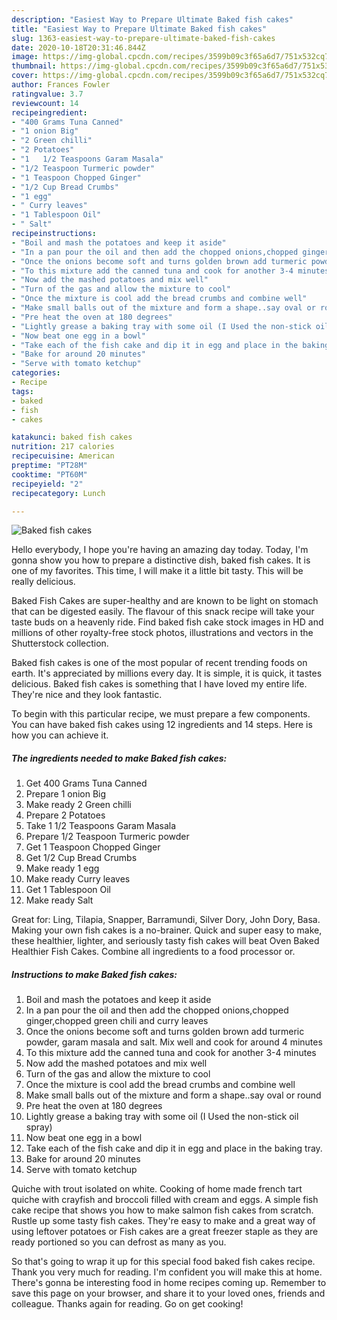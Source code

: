 ```yaml
---
description: "Easiest Way to Prepare Ultimate Baked fish cakes"
title: "Easiest Way to Prepare Ultimate Baked fish cakes"
slug: 1363-easiest-way-to-prepare-ultimate-baked-fish-cakes
date: 2020-10-18T20:31:46.844Z
image: https://img-global.cpcdn.com/recipes/3599b09c3f65a6d7/751x532cq70/baked-fish-cakes-recipe-main-photo.jpg
thumbnail: https://img-global.cpcdn.com/recipes/3599b09c3f65a6d7/751x532cq70/baked-fish-cakes-recipe-main-photo.jpg
cover: https://img-global.cpcdn.com/recipes/3599b09c3f65a6d7/751x532cq70/baked-fish-cakes-recipe-main-photo.jpg
author: Frances Fowler
ratingvalue: 3.7
reviewcount: 14
recipeingredient:
- "400 Grams Tuna Canned"
- "1 onion Big"
- "2 Green chilli"
- "2 Potatoes"
- "1   1/2 Teaspoons Garam Masala"
- "1/2 Teaspoon Turmeric powder"
- "1 Teaspoon Chopped Ginger"
- "1/2 Cup Bread Crumbs"
- "1 egg"
- " Curry leaves"
- "1 Tablespoon Oil"
- " Salt"
recipeinstructions:
- "Boil and mash the potatoes and keep it aside"
- "In a pan pour the oil and then add the chopped onions,chopped ginger,chopped green chili and curry leaves"
- "Once the onions become soft and turns golden brown add turmeric powder, garam masala and salt. Mix well and cook for around 4 minutes"
- "To this mixture add the canned tuna and cook for another 3-4 minutes"
- "Now add the mashed potatoes and mix well"
- "Turn of the gas and allow the mixture to cool"
- "Once the mixture is cool add the bread crumbs and combine well"
- "Make small balls out of the mixture and form a shape..say oval or round"
- "Pre heat the oven at 180 degrees"
- "Lightly grease a baking tray with some oil (I Used the non-stick oil spray)"
- "Now beat one egg in a bowl"
- "Take each of the fish cake and dip it in egg and place in the baking tray."
- "Bake for around 20 minutes"
- "Serve with tomato ketchup"
categories:
- Recipe
tags:
- baked
- fish
- cakes

katakunci: baked fish cakes 
nutrition: 217 calories
recipecuisine: American
preptime: "PT28M"
cooktime: "PT60M"
recipeyield: "2"
recipecategory: Lunch

---
```



![Baked fish cakes](https://img-global.cpcdn.com/recipes/3599b09c3f65a6d7/751x532cq70/baked-fish-cakes-recipe-main-photo.jpg)

Hello everybody, I hope you're having an amazing day today. Today, I'm gonna show you how to prepare a distinctive dish, baked fish cakes. It is one of my favorites. This time, I will make it a little bit tasty. This will be really delicious.

Baked Fish Cakes are super-healthy and are known to be light on stomach that can be digested easily. The flavour of this snack recipe will take your taste buds on a heavenly ride. Find baked fish cake stock images in HD and millions of other royalty-free stock photos, illustrations and vectors in the Shutterstock collection.

Baked fish cakes is one of the most popular of recent trending foods on earth. It's appreciated by millions every day. It is simple, it is quick, it tastes delicious. Baked fish cakes is something that I have loved my entire life. They're nice and they look fantastic.


To begin with this particular recipe, we must prepare a few components. You can have baked fish cakes using 12 ingredients and 14 steps. Here is how you can achieve it.

<!--inarticleads1-->

##### The ingredients needed to make Baked fish cakes:

1. Get 400 Grams Tuna Canned
1. Prepare 1 onion Big
1. Make ready 2 Green chilli
1. Prepare 2 Potatoes
1. Take 1   1/2 Teaspoons Garam Masala
1. Prepare 1/2 Teaspoon Turmeric powder
1. Get 1 Teaspoon Chopped Ginger
1. Get 1/2 Cup Bread Crumbs
1. Make ready 1 egg
1. Make ready  Curry leaves
1. Get 1 Tablespoon Oil
1. Make ready  Salt


Great for: Ling, Tilapia, Snapper, Barramundi, Silver Dory, John Dory, Basa. Making your own fish cakes is a no-brainer. Quick and super easy to make, these healthier, lighter, and seriously tasty fish cakes will beat Oven Baked Healthier Fish Cakes. Combine all ingredients to a food processor or. 

<!--inarticleads2-->

##### Instructions to make Baked fish cakes:

1. Boil and mash the potatoes and keep it aside
1. In a pan pour the oil and then add the chopped onions,chopped ginger,chopped green chili and curry leaves
1. Once the onions become soft and turns golden brown add turmeric powder, garam masala and salt. Mix well and cook for around 4 minutes
1. To this mixture add the canned tuna and cook for another 3-4 minutes
1. Now add the mashed potatoes and mix well
1. Turn of the gas and allow the mixture to cool
1. Once the mixture is cool add the bread crumbs and combine well
1. Make small balls out of the mixture and form a shape..say oval or round
1. Pre heat the oven at 180 degrees
1. Lightly grease a baking tray with some oil (I Used the non-stick oil spray)
1. Now beat one egg in a bowl
1. Take each of the fish cake and dip it in egg and place in the baking tray.
1. Bake for around 20 minutes
1. Serve with tomato ketchup


Quiche with trout isolated on white. Cooking of home made french tart quiche with crayfish and broccoli filled with cream and eggs. A simple fish cake recipe that shows you how to make salmon fish cakes from scratch. Rustle up some tasty fish cakes. They&#39;re easy to make and a great way of using leftover potatoes or Fish cakes are a great freezer staple as they are ready portioned so you can defrost as many as you. 

So that's going to wrap it up for this special food baked fish cakes recipe. Thank you very much for reading. I'm confident you will make this at home. There's gonna be interesting food in home recipes coming up. Remember to save this page on your browser, and share it to your loved ones, friends and colleague. Thanks again for reading. Go on get cooking!
